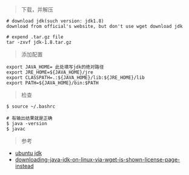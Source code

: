 > 下载，并解压
```
# download jdk(such version: jdk1.8)
download from official's website, but don't use wget download jdk  

# expend .tar.gz file 
tar -zxvf jdk-1.8.tar.gz
```

> 添加配置
```
export JAVA_HOME= 此处填写jdk的绝对路径
export JRE_HOME=${JAVA_HOME}/jre
export CLASSPATH=.:${JAVA_HOME}/lib:${JRE_HOME}/lib
export PATH=${JAVA_HOME}/bin:$PATH
```
> 检查
```
$ source ~/.bashrc 

# 有输出结果就是正确
$ java -version 
$ javac 
```
> 参考

- [ubuntu jdk][1]
- [downloading-java-jdk-on-linux-via-wget-is-shown-license-page-instead][2]

[1]:https://blog.csdn.net/qq_29695701/article/details/77454395
[2]:https://stackoverflow.com/questions/10268583/downloading-java-jdk-on-linux-via-wget-is-shown-license-page-instead
